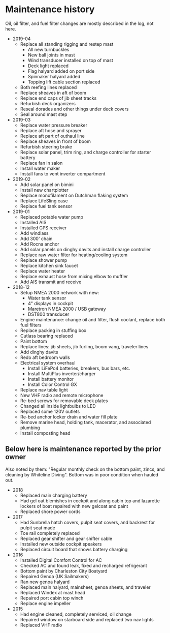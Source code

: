# Maintenance history #

Oil, oil filter, and fuel filter changes are mostly described in the log, not here.

- 2019-04
  - Replace all standing rigging and restep mast
    - All new turnbuckles
    - New ball joints in mast
    - Wind transducer installed on top of mast
    - Deck light replaced
    - Flag halyard added on port side
    - Spinnaker halyard added
    - Topping lift cable section replaced
  - Both reefing lines replaced
  - Replace sheaves in aft of boom
  - Replace end caps of jib sheet tracks
  - Refurbish deck organizers
  - Reseal dorades and other things under deck covers
  - Seal around mast step
- 2019-03
  - Replace water pressure breaker
  - Replace aft hose and sprayer
  - Replace aft part of outhaul line
  - Replace sheaves in front of boom
  - Refurbish steering brake
  - Replace solar panel, trim ring, and charge controller for starter battery
  - Replace fan in salon
  - Install water maker
  - Install fans to vent inverter compartment
- 2019-02
  - Add solar panel on bimini
  - Install new chartplotter
  - Replace monofilament on Dutchman flaking system
  - Replace LifeSling case
  - Replace fuel tank sensor
- 2019-01
  - Replaced potable water pump
  - Installed AIS
  - Installed GPS receiver
  - Add windlass
  - Add 300' chain
  - Add Rocna anchor
  - Add solar panels on dinghy davits and install charge controller
  - Replace raw water filter for heating/cooling system
  - Replace shower pump
  - Replace kitchen sink faucet
  - Replace water heater
  - Replace exhaust hose from mixing elbow to muffler
  - Add AIS transmit and receive
- 2018-12
  - Setup NMEA 2000 network with new:
    - Water tank sensor
    - 4" displays in cockpit
    - Maretron NMEA 2000 / USB gateway
    - DST800 transducer
  - Engine maintenance: change oil and filter, flush coolant, replace both fuel filters
  - Replace packing in stuffing box
  - Cutlass bearing replaced
  - Paint bottom
  - Replace lines: jib sheets, jib furling, boom vang, traveler lines
  - Add dinghy davits
  - Redo aft bedroom walls
  - Electrical system overhaul
    - Install LiFePo4 batteries, breakers, bus bars, etc.
    - Install MultiPlus inverter/charger
    - Install battery monitor
    - Install Color Control GX
  - Replace nav table light
  - New VHF radio and remote microphone
  - Re-bed screws for removable deck plates
  - Changed all inside lightbulbs to LED
  - Replaced some 120V outlets
  - Re-bed anchor locker drain and water fill plate
  - Remove marine head, holding tank, macerator, and associated plumbing
  - Install composting head

## Below here is maintenance reported by the prior owner ##

Also noted by them: "Regular monthly check on the bottom paint, zincs, and cleaning by Whiteline Diving".  Bottom was in poor condition when hauled out.

- 2018
  - Replaced main charging battery
  - Had gel oat blemishes in cockpit and along cabin top and lazarette lockers of boat repaired with new gelcoat and paint
  - Replaced shore power cords
- 2017
  - Had Sunbrella hatch covers, pulpit seat covers, and backrest for pulpit seat made
  - Toe rail completely replaced
  - Replaced gear shifter and gear shifter cable
  - Installed new outside cockpit speakers
  - Replaced circuit board that shows battery charging
- 2016
  - Installed Digital Comfort Control for AC
  - Checked AC and found leak, fixed and recharged refrigerant
  - Bottom paint by Charleston City Boatyard
  - Repaired Genoa (UK Sailmakers)
  - Ran new genoa halyard
  - Replaced main halyard, mainsheet, genoa sheets, and traveler
  - Replaced Windex at mast head
  - Repaired port cabin top winch
  - Replace engine impeller
- 2015
  - Had engine cleaned, completely serviced, oil change
  - Repaired window on starboard side and replaced two nav lights
  - Replaced VHF radio

